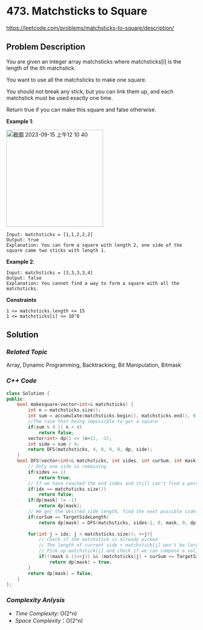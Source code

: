 # 473. Matchsticks to Square
https://leetcode.com/problems/matchsticks-to-square/description/

## Problem Description

You are given an integer array matchsticks where matchsticks[i] is the length of the ith matchstick.

You want to use all the matchsticks to make one square.

You should not break any stick, but you can link them up, and each matchstick must be used exactly one time.

Return true if you can make this square and false otherwise.


**Example 1**:

<img width="256" alt="截圖 2023-09-15 上午12 10 40" src="https://github.com/Eddiecc06/LeetCode/assets/18256877/9199cb6d-4ed8-43f1-8e9d-d6fc67269c32">

```
Input: matchsticks = [1,1,2,2,2]
Output: true
Explanation: You can form a square with length 2, one side of the square came two sticks with length 1.
```
**Example 2**:
```
Input: matchsticks = [3,3,3,3,4]
Output: false
Explanation: You cannot find a way to form a square with all the matchsticks.
```

**Constraints**
```
1 <= matchsticks.length <= 15
1 <= matchsticks[i] <= 10^8
```

## Solution

### _Related Topic_
   Array, Dynamic Programming, Backtracking, Bit Manipulation, Bitmask

### _C++ Code_
```cpp
class Solution {
public:
    bool makesquare(vector<int>& matchsticks) {
        int n = matchsticks.size();
        int sum = accumulate(matchsticks.begin(), matchsticks.end(), 0);
        //The case that being impossible to get a square
        if(sum % 4 || n < 4)
            return false;
        vector<int> dp(1 << (n+1), -1);
        int side = sum / 4;
        return DFS(matchsticks, 4, 0, 0, 0, dp, side);
    }
    bool DFS(vector<int>& matchsticks, int sides, int curSum, int mask, int idx, vector<int> &dp, const int TargetSideLength) {
        // Only one side is remaining
        if(sides == 1)
            return true;
        // If we have reached the end index and still can't find a possible square.
        if(idx == matchsticks.size())
            return false;
        if(dp[mask] != -1)
            return dp[mask];
        // We get the desired side length, find the next possible side.
        if(curSum == TargetSideLength)
            return dp[mask] = DFS(matchsticks, sides-1, 0, mask, 0, dp, TargetSideLength);
        
        for(int j = idx; j < matchsticks.size(); ++j){
            // Check if the matchstick is already picked
            // The length of current side + matchstick[j] won't be larger than the target length
            // Pick up matchstick[j] and check if we can compose a valid side
            if(!(mask & (1<<j)) && (matchsticks[j] + curSum <= TargetSideLength) && DFS(matchsticks, sides, matchsticks[j] + curSum, mask | (1<<j), j+1, dp, TargetSideLength))
                return dp[mask] = true;
        }
        return dp[mask] = false;
    }
};
```

### _Complexity Anlysis_
- _Time Complexity_: O(2^n)
- _Space Complexity_：O(2^n)
